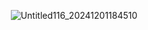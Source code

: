 <div align="center">


![Untitled116_20241201184510](https://github.com/user-attachments/assets/93662240-0815-4176-a65b-4617a809bdd7)


